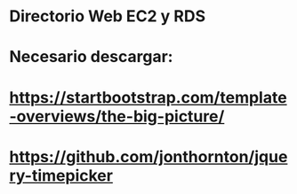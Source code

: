 # Directorio Web EC2 y RDS
# Necesario descargar:
# https://startbootstrap.com/template-overviews/the-big-picture/ 
# https://github.com/jonthornton/jquery-timepicker
#